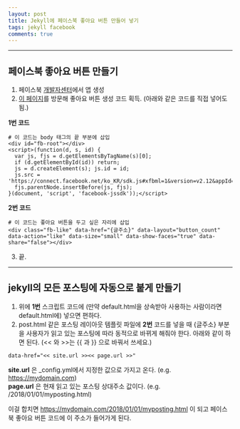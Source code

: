 ```yaml
---
layout: post
title: Jekyll에 페이스북 좋아요 버튼 만들어 넣기
tags: jekyll facebook
comments: true
---
```

  
---
  
## 페이스북 좋아요 버튼 만들기
1. 페이스북 [개발자센터](https://developers.facebook.com)에서 앱 생성
2. [이 페이지](https://developers.facebook.com/docs/plugins/like-button/)를 방문해 좋아요 버튼 생성 코드 획득. (아래와 같은 코드를 직접 넣어도 됨.)

**1번 코드**
~~~
# 이 코드는 body 태그의 끝 부분에 삽입
<div id="fb-root"></div>
<script>(function(d, s, id) {
  var js, fjs = d.getElementsByTagName(s)[0];
  if (d.getElementById(id)) return;
  js = d.createElement(s); js.id = id;
  js.src = 'https://connect.facebook.net/ko_KR/sdk.js#xfbml=1&version=v2.12&appId=123456789098765&autoLogAppEvents=1';
  fjs.parentNode.insertBefore(js, fjs);
}(document, 'script', 'facebook-jssdk'));</script>
~~~
  
**2번 코드**
~~~
# 이 코드는 좋아요 버튼을 두고 싶은 자리에 삽입
<div class="fb-like" data-href="{글주소}" data-layout="button_count" data-action="like" data-size="small" data-show-faces="true" data-share="false"></div>
~~~
  
3. 끝.

---
  
## jekyll의 모든 포스팅에 자동으로 붙게 만들기
1. 위에 **1번** 스크립트 코드에 (만약 default.html을 상속받아 사용하는 사람이라면 default.html에) 넣으면 편하다.
2. post.html 같은 포스팅 레이아웃 템플릿 파일에 **2번** 코드를 넣을 때 {글주소} 부분을 사용자가 읽고 있는 포스팅에 따라 동적으로 바뀌게 해줘야 한다. 아래와 같이 하면 된다.
(<< 와 >>는 {{ 과 }} 으로 바꿔서 쓰세요.)  
~~~
data-href="<< site.url >><< page.url >>"
~~~
  
**site.url** 은 _config.yml에서 지정한 값으로 가지고 온다. (e.g. https://mydomain.com)  
**page.url** 은 현재 읽고 있는 포스팅 상대주소 값이다. (e.g. /2018/01/01/myposting.html)
  
이걸 합치면 https://mydomain.com/2018/01/01/myposting.html 이 되고 페이스북 좋아요 버튼 코드에 이 주소가 들어가게 된다.
